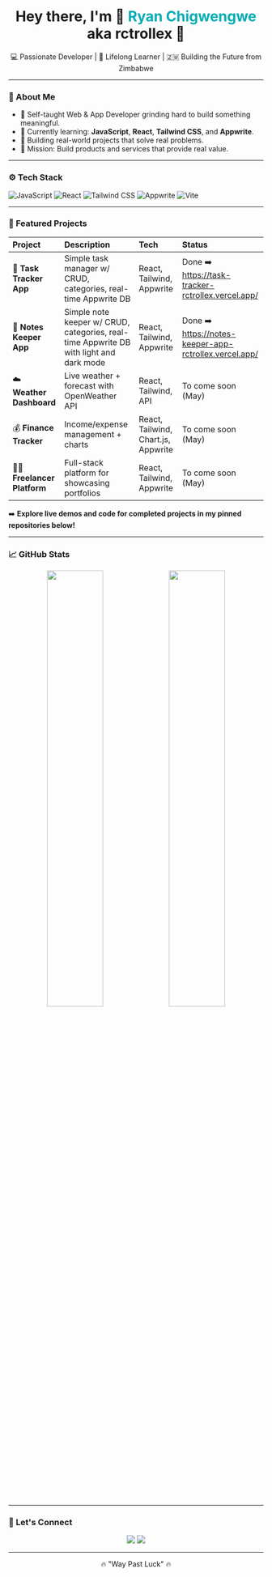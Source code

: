 <h1 align="center">Hey there, I'm 👋 <span style="color:#00ADB5;">Ryan Chigwengwe</span> aka <b>rctrollex</b> 🚀</h1>

<p align="center">
  💻 Passionate Developer | 🧠 Lifelong Learner | 🇿🇼 Building the Future from Zimbabwe
</p>

---

### 🧠 About Me

- 🔨 Self-taught Web & App Developer grinding hard to build something meaningful.
- 🚀 Currently learning: **JavaScript**, **React**, **Tailwind CSS**, and **Appwrite**.
- 🧩 Building real-world projects that solve real problems.
- 🎯 Mission: Build products and services that provide real value.

---

### ⚙️ Tech Stack

![JavaScript](https://img.shields.io/badge/JavaScript-FFD700?style=for-the-badge&logo=javascript&logoColor=black)
![React](https://img.shields.io/badge/React-61DBFB?style=for-the-badge&logo=react&logoColor=black)
![Tailwind CSS](https://img.shields.io/badge/TailwindCSS-38bdf8?style=for-the-badge&logo=tailwind-css&logoColor=white)
![Appwrite](https://img.shields.io/badge/Appwrite-EF3A71?style=for-the-badge&logo=appwrite&logoColor=white)
![Vite](https://img.shields.io/badge/Vite-646CFF?style=for-the-badge&logo=vite&logoColor=white)

---

### 📂 Featured Projects

| Project             | Description                                                   | Tech                      | Status             |
| :------------------ | :------------------------------------------------------------ | :------------------------ | :----------------- |
| 🔧 **Task Tracker App** | Simple task manager w/ CRUD, categories, real-time Appwrite DB | React, Tailwind, Appwrite | Done ➡️ https://task-tracker-rctrollex.vercel.app/ |
| 🔧 **Notes Keeper App** | Simple note keeper w/ CRUD, categories, real-time Appwrite DB with light and dark mode | React, Tailwind, Appwrite | Done ➡️ https://notes-keeper-app-rctrollex.vercel.app/ |
| ☁️ **Weather Dashboard** | Live weather + forecast with OpenWeather API                  | React, Tailwind, API      | To come soon (May) |
| 💰 **Finance Tracker** | Income/expense management + charts                          | React, Tailwind, Chart.js, Appwrite | To come soon (May) |
| 🧑‍💼 **Freelancer Platform** | Full-stack platform for showcasing portfolios               | React, Tailwind, Appwrite | To come soon (May) |

➡️ **Explore live demos and code for completed projects in my pinned repositories below!**

---

### 📈 GitHub Stats

<p align="center">
  <img src="https://github-readme-stats.vercel.app/api?username=rctrollex&show_icons=true&theme=tokyonight" width="47%" />
  <img src="https://github-readme-streak-stats.herokuapp.com/?user=rctrollex&theme=tokyonight" width="47%" />
</p>

---

### 📲 Let's Connect

<p align="center">
  <a href="https://www.linkedin.com/in/ryan-chigwengwe-3b594130a/"><img src="https://img.shields.io/badge/LinkedIn-%230077B5.svg?style=for-the-badge&logo=linkedin&logoColor=white" /></a>
  <a href="mailto:chigwengweryan10@email.com"><img src="https://img.shields.io/badge/Email-D14836?style=for-the-badge&logo=gmail&logoColor=white" /></a>
</p>

---

<p align="center">🔥 "Way Past Luck" 🔥</p>
